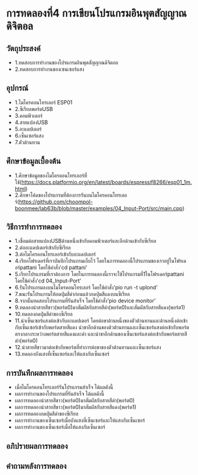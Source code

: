 # การทดลองที่4 การเขียนโปรแกรมอินพุตสัญญาณดิจิตอล

## วัตถุประสงค์
* 1.ทดสอบการทำงานของโปรแกรมอินพุตสัญญาณดิจิตอล
* 2.ทดสอบการทำงานของเซนเซอร์แสง

## อุปกรณ์
* 1.ไมโครคอนโทรเลอร์ ESP01
* 2.ซีเรียลพอร์ตUSB
* 3.คอมพิวเตอร์
* 4.สายแปลงUSB
* 5.อะแดปเตอร์
* 6.เซ็นเซอร์แสง
* 7.ตัวต้านทาน

## ศึกษาข้อมูลเบื้องต้น
* 1.ศึกษาข้อมูลของไมโครคอนโทรเลอร์ที่ใช้(https://docs.platformio.org/en/latest/boards/espressif8266/esp01_1m.html)
* 2.ศึกษาโค้ดของโปรแกรมที่ต้องการรันบนไมโครคอนโทรเลอร์(https://github.com/choompol-boonmee/lab63b/blob/master/examples/04_Input-Port/src/main.cpp)


## วิธีการทำการทดลอง
* 1.เชื่อมต่อสายแปลงUSBด้านหนึ่งเข้ากับคอมพิวเตอร์และอีกด้านเข้ากับซีเรียล
* 2.ต่ออะแดปเตอร์เข้ากับซีเรียล
* 3.ต่อไมโครคอนโทรเลอร์เข้ากับอะแดปเตอร์
* 4.เรียกโฟรเดอร์ที่เราบันทึกโปรแกรมเก็บไว้ โดยในการทดลองนี้โปรแกรมของเราอยู่ในโฟรเดอร์pattani โดยใช้คำสั่ง'cd pattani'
* 5.เรียกโปรแกรมที่เราต้องการ โดยในการทดลองนี้เราจะใช้โปรแกรมที่1ในโฟรเดอร์pattani โดยใช้คำสั่ง'cd 04_Input-Port'
* 6.รันโปรแกรมลงบนไมโครคอนโทรเลอร์ โดยใช้คำสั่ง'pio run -t uplond'
* 7.ขณะรันโปรแกรมให้กดปุ่มสีดำก่อนแล้วกดปุ่มสีแดงบนซีเรียล
* 8.จากนั้นทดสอบโปรแกรมที่รันสำเร็จ โดยใช้คำสั่ง'pio device monitor'
* 9.ทดลองนำสายสีขาว(พอร์ต0)มาสัมผัสกับสายสีดำ(พอร์ต0)และสัมผัสกับสายสีแดง(พอร์ต1)
* 10.ทดลองกดปุ่มสีดำของซีเรียล
* 11.นำเซ็นเซอร์แสงต่อเข้ากับอะแดปเตอร์ โดยต่อขาด้านหนึ่งของตัวต้านทานและด้านหนึ่งต่อเข้ากับเซ็นเซอร์เข้ากับพอร์ตสายสีแดง นำขาอีกด้านของต้วต้านทานและเซ็นเซอร์แสงต่อเข้ากับพอร์ตตรงกลางระหว่างพอร์ตสายสีแดงและดำ และนำขาอีกด้านของเซ็นเซอร์แสงต่อเข้ากับพอร์ตสายสีดำ(พอร์ต0)
* 12.นำสายสีขาวมาต่อเข้ากับพอร์ตที่ทำการต่อขาของตัวต้านทานและเซ็นเซอร์แสง
* 13.ทดลองบังแสงที่เซ็นเซอร์และให้แสงกับเซ็นเซอร์


## การบันทึกผลการทดลอง
* เมื่อไมโครคอนโทรเลอร์รันโปรแกรมสำเร็จ ได้ผลดังนี้
* ผลการทำงานของโปรแกรมที่รันสำเร็จ ได้ผลดังนี้
* ผลการทดลองนำสายสีขาว(พอร์ต0)มาสัมผัสกับสายสีดำ(พอร์ต0)
* ผลการทดลองนำสายสีขาว(พอร์ต0)มาสัมผัสกับสายสีแดง(พอร์ต1)
* ผลการทดลองกดปุ่มสีดำของซีเรียล
* ผลการทำงานของเซ็นเซอร์เมื่อบังแสงที่เซ็นเซอร์และให้แสงกับเซ็นเซอร์
* ผลการทำงานของเซ็นเซอร์เมื่อให้แสงกับเซ็นเซอร์

## อภิปรายผลการทดลอง

## คำถามหลังการทดลอง



